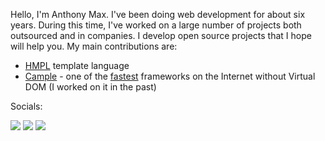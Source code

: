 Hello, I'm Anthony Max. I've been doing web development for about six years. During this time, I've worked on a large number of projects both outsourced and in companies. I develop open source projects that I hope will help you. My main contributions are:

- [HMPL](https://github.com/hmpl-language/hmpl) template language
- [Cample](https://github.com/Camplejs/Cample.js) - one of the [fastest](https://krausest.github.io/js-framework-benchmark/2024/table_chrome_130.0.6723.58.html) frameworks on the Internet without Virtual DOM (I worked on it in the past)

Socials:

[![](https://img.shields.io/badge/Twitter-000?style=for-the-badge&logo=x&logoColor=white)](https://x.com/aanthonymax)
[![](https://img.shields.io/badge/BlueSky-000?style=for-the-badge&logo=bluesky&logoColor=white)](https://bsky.app/profile/anthonymax.bsky.social)
[![](https://img.shields.io/badge/Dev.to-000?style=for-the-badge&logo=dev.to&logoColor=white)](https://dev.to/anthonymax)
